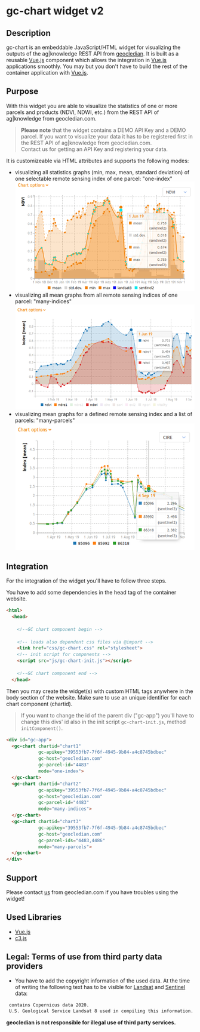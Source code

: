 # gc-chart widget v2
## Description
gc-chart is an embeddable JavaScript/HTML widget for visualizing the outputs of the ag|knowledge REST API from [geocledian](https://www.geocledian.com).
It is built as a reusable [Vue.js](https://www.vuejs.org) component which allows the integration in [Vue.js](https://www.vuejs.org) applications smoothly. 
You may but you don't have to build the rest of the container application with [Vue.js](https://www.vuejs.org).

## Purpose
With this widget you are able to visualize the statistics of one or more parcels and products (NDVI, NDWI, etc.) from the REST API of ag|knowledge from geocledian.com.
> **Please note** that the widget contains a DEMO API Key and a DEMO parcel. If you want to visualize your data it has to be registered first in the REST API of ag|knowledge from geocledian.com. <br> Contact us for getting an API Key and registering your data.

It is customizeable via HTML attributes and supports the following modes:
- visualizing all statistics graphs (min, max, mean, standard deviation) of one selectable remote sensing index of one parcel: "one-index"
![one_index](doc/img/one_index.png)
- visualizing all mean graphs from all remote sensing indices of one parcel: "many-indices"
![all_indices](doc/img/all_indices.png)
- visualizing mean graphs for a defined remote sensing index and a list of parcels: "many-parcels"
![many_parcels](doc/img/many_parcels.png)

## Integration
For the integration of the widget you'll have to follow three steps.

You have to add some dependencies in the head tag of the container website.

```html
<html>
  <head>

    <!--GC chart component begin -->

    <!-- loads also dependent css files via @import -->
    <link href="css/gc-chart.css" rel="stylesheet">
    <!-- init script for components -->
    <script src="js/gc-chart-init.js"></script> 

    <!--GC chart component end -->
  </head>

```

Then you may create the widget(s) with custom HTML tags anywhere in the body section of the website. Make sure to use an unique identifier for each chart component (chartid).

>If you want to change the id of the parent div ("gc-app") you'll have to change this divs' id also in the init script `gc-chart-init.js`, method `initComponent()`.


```html
<div id="gc-app">
  <gc-chart chartid="chart1" 
            gc-apikey="39553fb7-7f6f-4945-9b84-a4c8745bdbec" 
            gc-host="geocledian.com" 
            gc-parcel-id="4483"
            mode="one-index">
  </gc-chart>
  <gc-chart chartid="chart2" 
            gc-apikey="39553fb7-7f6f-4945-9b84-a4c8745bdbec" 
            gc-host="geocledian.com" 
            gc-parcel-id="4483"
            mode="many-indices">
  </gc-chart>
  <gc-chart chartid="chart3" 
            gc-apikey="39553fb7-7f6f-4945-9b84-a4c8745bdbec" 
            gc-host="geocledian.com" 
            gc-parcel-ids="4483,4486"
            mode="many-parcels">
  </gc-chart>
</div>
```


## Support
Please contact [us](mailto:info@geocledian.com) from geocledian.com if you have troubles using the widget!

## Used Libraries
- [Vue.js](https://www.vuejs.org)
- [c3.js](https://c3js.org/)

## Legal: Terms of use from third party data providers
- You have to add the copyright information of the used data. At the time of writing the following text has to be visible for [Landsat](https://www.usgs.gov/information-policies-and-instructions/crediting-usgs) and [Sentinel](https://scihub.copernicus.eu/twiki/pub/SciHubWebPortal/TermsConditions/TC_Sentinel_Data_31072014.pdf) data:

```html
 contains Copernicus data 2020.
 U.S. Geological Service Landsat 8 used in compiling this information.
```

**geocledian is not responsible for illegal use of third party services.**